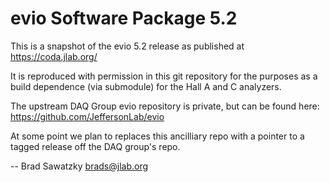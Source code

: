 # evio Software Package 5.2

This is a snapshot of the evio 5.2 release as published at
https://coda.jlab.org/

It is reproduced with permission in this git repository for the purposes
as a build dependence (via submodule) for the Hall A and C analyzers.

The upstream DAQ Group evio repository is private, but can be found here:
  https://github.com/JeffersonLab/evio

At some point we plan to replaces this ancilliary repo with a pointer to a
tagged release off the DAQ group's repo.

-- Brad Sawatzky <brads@jlab.org>
